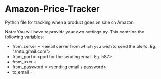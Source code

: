 # Amazon-Price-Tracker
Python file for tracking when a product goes on sale on Amazon

Note: You will have to provide your own settings.py. This contains the following variables:

- from_server = <email server from which you wish to send the alerts. Eg. "smtp.gmail.com">
- from_port = <port for the sending email. Eg. 587>
- from_user = <sending email address>
- from_password = <sending email's password>
- to_email = <receiving email address>
